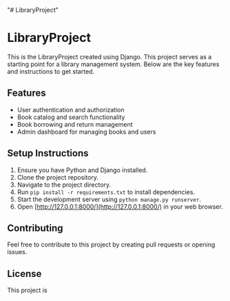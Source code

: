 "# LibraryProject" 
# LibraryProject

This is the LibraryProject created using Django. This project serves as a starting point for a library management system. Below are the key features and instructions to get started.

## Features

- User authentication and authorization
- Book catalog and search functionality
- Book borrowing and return management
- Admin dashboard for managing books and users

## Setup Instructions

1. Ensure you have Python and Django installed.
2. Clone the project repository.
3. Navigate to the project directory.
4. Run `pip install -r requirements.txt` to install dependencies.
5. Start the development server using `python manage.py runserver`.
6. Open [http://127.0.0.1:8000/](http://127.0.0.1:8000/) in your web browser.

## Contributing

Feel free to contribute to this project by creating pull requests or opening issues.

## License

This project is 
